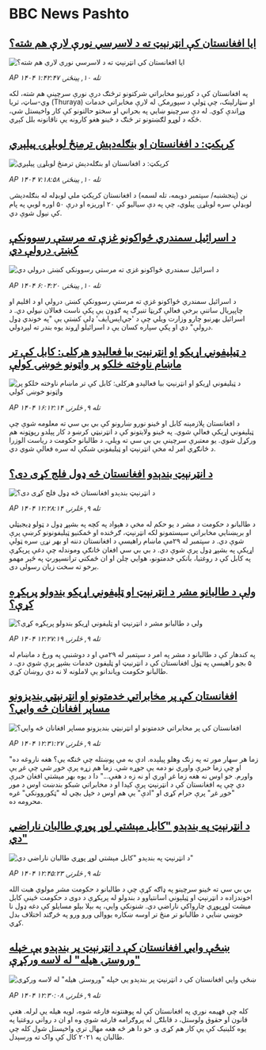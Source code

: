 # BBC News Pashto## [ایا افغانستان کې انټرنېټ ته د لاسرسي نورې لارې هم شته؟](https://www.bbc.com/pashto/articles/c0q72pp4yv9o?at_medium=RSS&at_campaign=rss?at_campaign=githubrss)![ایا افغانستان کې انټرنېټ ته د لاسرسي نورې لارې هم شته؟](https://ichef.bbci.co.uk/ace/ws/240/cpsprodpb/310f/live/c69ea430-9eda-11f0-9cc3-55b0375a170c.jpg)_AP ۱۴۰۴ تله ۱۰, پينځنۍ ۱:۴۲:۴۷_په افغانستان کې د کورنیو مخابراتي شرکتونو ترڅنګ درې نورې سرچینې هم شته، لکه وي-ساټ، ثریا (Thuraya) او سټارلېنک، چې ټولې د سپوږمکۍ له لارې مخابراتي خدمات وړاندې کوي.
له دې سرچینو ښایي په بحراني‌ او سختو حالتونو کې کار واخیستل شي، ځکه د لوړو لګښتونو تر څنګ د ځینو هغو کارونه یې ناقانونه بلل کېږي.## [کرېکټ: د افغانستان او بنګله‌دېش ترمنځ لوبلړۍ پیلېږي](https://www.bbc.com/pashto/articles/cg7dpx0ek3do?at_medium=RSS&at_campaign=rss?at_campaign=githubrss)![کرېکټ: د افغانستان او بنګله‌دېش ترمنځ لوبلړۍ پیلېږي](https://ichef.bbci.co.uk/ace/ws/240/cpsprodpb/9979/live/bf17c180-9f5f-11f0-92db-77261a15b9d2.jpg)_AP ۱۴۰۴ تله ۱۰, پينځنۍ ۷:۱۸:۵۸_نن (پنجشنبه/ سپتمبر دویمه، تله لسمه) د افغانستان کرېکټ ملي لوبډله له بنګله‌دېشۍ لوبډلې سره لوبلړۍ پیلوي، چې په دې سیالیو کې ۲۰ اوریزه او درې ۵۰ اوره لوبې په پام کې نیول شوې دي.## [د اسرائيل سمندري ځواکونو غزې ته مرستې رسوونکې کښتۍ درولې دي](https://www.bbc.com/pashto/articles/clyxpp7nzy4o?at_medium=RSS&at_campaign=rss?at_campaign=githubrss)![د اسرائيل سمندري ځواکونو غزې ته مرستې رسوونکې کښتۍ درولې دي](https://ichef.bbci.co.uk/ace/ws/240/cpsprodpb/c0f6/live/8cbfec30-9f55-11f0-92db-77261a15b9d2.png)_AP ۱۴۰۴ تله ۱۰, پينځنۍ ۶:۰۴:۲۰_د اسرائيل سمندري ځواکونو غزې ته مرستې رسوونکې کښتۍ درولې او د اقلیم او چاپېریال ساتنې برخې فعالې ګریټا تنبرګ په ګډون یې پکې ناست فعالان نیولي دي.
د اسرائيل بهرنیو چارو وزارت ویلي چې د 'جي‌اېس‌ایف' ډلې کښتې یې "په خوندي ډول درولې" دي او پکې سپاره کسان یې د اسرائيلو اړوند یوه بندر ته لېږدولي.## [د ټیلیفوني اړیکو او انټرنېټ بیا فعالېدو هرکلی: کابل کې تر ماښام ناوخته خلکو پر واټونو خوښۍ کولې](https://www.bbc.com/pashto/articles/clydp405l82o?at_medium=RSS&at_campaign=rss?at_campaign=githubrss)![د ټیلیفوني اړیکو او انټرنېټ بیا فعالېدو هرکلی: کابل کې تر ماښام ناوخته خلکو پر واټونو خوښۍ کولې](https://ichef.bbci.co.uk/ace/ws/240/cpsprodpb/08a0/live/4dabf2b0-9ee1-11f0-92db-77261a15b9d2.jpg)_AP ۱۴۰۴ تله ۹, څلرنۍ ۱۶:۱۲:۱۴_د افغانستان پلازمېنه کابل او ځینو نورو ښارونو کې بي بي سي ته معلومه شوې چې ټیلیفوني اړیکې فعالې شوي. په ځينو ولایتونو کې د انټرنیټي کرښو د کار پېلدو رپوټونه هم ورکړل شوي.
یو معتبرې سرچینې بي بي سي ته ویلي، د طالبانو حکومت د ریاست الوزرا د ځانګړي امر له مخې انټرنېټ او ټیلیفوني شبکې له سره فعالې شوي دي.## [د انټرنېټ بندېدو افغانستان څه ډول فلج کړی دی؟](https://www.bbc.com/pashto/articles/c62lrgx0gpro?at_medium=RSS&at_campaign=rss?at_campaign=githubrss)![د انټرنېټ بندېدو افغانستان څه ډول فلج کړی دی؟](https://ichef.bbci.co.uk/ace/ws/240/cpsprodpb/7707/live/03da4fc0-9e95-11f0-928c-71dbb8619e94.jpg)_AP ۱۴۰۴ تله ۹, څلرنۍ ۱۲:۲۸:۱۴_د طالبانو د حکومت د مشر د یو حکم له مخې د هېواد په کچه په بشپړ ډول د ټولو ډیجیټلي او برېښنایي مخابراتي سیستمونو لکه انټرنېټ، ګرځنده او ځمکنيو ټیلیفونونو کرښې پرې شوې دي.
د سپتمبر له ۲۹مې ماښام راهیسې د افغانستان دننه او بهر نړۍ سره ټولې اړیکې په بشپړ ډول پرې شوې دي.
د بي بي سي افغان څانګې وموندله چې دغې پرېکړې  په کابل کې د روغتیا، بانکي خدمتونو، هوايي چلن او ان ځمکني ترانسپورټ په څېر مهمو برخو ته سخت زیان رسولی دی.## [ولې د طالبانو مشر د انټرنېټ او ټليفوني اړیکو بندولو پرېکړه کړې؟](https://www.bbc.com/pashto/articles/cge2pqjqw59o?at_medium=RSS&at_campaign=rss?at_campaign=githubrss)![ولې د طالبانو مشر د انټرنېټ او ټليفوني اړیکو بندولو پرېکړه کړې؟](https://ichef.bbci.co.uk/ace/ws/240/cpsprodpb/4130/live/3e0c46f0-9e11-11f0-92db-77261a15b9d2.jpg)_AP ۱۴۰۴ تله ۹, څلرنۍ ۱۲:۲۷:۱۹_په کندهار کې د طالبانو د مشر په امر د سپتمبر له ۲۹مې او د دوشنبې په ورځ د ماښام له ۵ بجو راهیسې په ټول افغانستان کې د انټرنیټ او ټلیفون خدمات بشپړ پرې شوي دي.
د طالبانو حکومت ویاندانو یې لاملونه لا نه دي روښان کړي.## [افغانستان کې پر مخابراتي خدمتونو او انټرنېټي بندیزونو مساپر افغانان څه وایي؟](https://www.bbc.com/pashto/articles/c4gk41xn9dyo?at_medium=RSS&at_campaign=rss?at_campaign=githubrss)![افغانستان کې پر مخابراتي خدمتونو او انټرنېټي بندیزونو مساپر افغانان څه وایي؟](https://ichef.bbci.co.uk/ace/ws/240/cpsprodpb/508d/live/86eb4d20-9e08-11f0-bc74-c938242ac6b1.jpg)_AP ۱۴۰۴ تله ۹, څلرنۍ ۱۲:۳۱:۲۷_"زما هر سهار مور ته په زنګ وهلو پیلېده. ادې به مې پوښتله چې څنګه یې؟ هغه ناروغه ده او چې زما خبرې واوري نو دمه یې جوړه شي. زما هم زړه پرې خوږ شي چې غږ یې واورم. خو اوس نه هغه زما غږ اوري او نه زه د هغې..."
دا د یوه بهر مېشتي افغان خبرې دي چې په افغانستان کې د انټرنېټ پرې کېدا او د مخابراتي شبکو بندښت اوس د مور "خوږ غږ" پرې حرام کړی او "ادې" یې هم اوس د خپل بچي له "ټکوروونکي" غږه محرومه ده.## [ د انټرنېټ په بندېدو "کابل مېشتي لوړ پوړي طالبان ناراضي دي"](https://www.bbc.com/pashto/articles/cqxzel1v9dxo?at_medium=RSS&at_campaign=rss?at_campaign=githubrss)![ د انټرنېټ په بندېدو "کابل مېشتي لوړ پوړي طالبان ناراضي دي"](https://ichef.bbci.co.uk/ace/ws/240/cpsprodpb/f13e/live/248abfa0-9e15-11f0-928c-71dbb8619e94.jpg)_AP ۱۴۰۴ تله ۹, څلرنۍ ۱۲:۴۵:۲۳_بي بي سي ته ځینو سرچینو په ډاګه کړې چې د طالبانو د حکومت مشر مولوي هبت الله اخوندزاده د انټرنېټ او ټیلېوني اسانتیاوو د بندولو له پرېکړې د دوی د حکومت ځینې کابل میشت لوړپوړي چارواکي ناراضي دي. شنونکي وایي، په بېلا بېلو مسایلو کې دغه ډول نا خوښي ښایي د طالبانو تر منځ تر اوسه ښکاره یووالی ورو ورو په څرګند اختلاف بدل کړي.## [ښځې وايي افغانستان کې د انټرنېټ پر بندېدو یې خپله "وروستۍ هیله" له لاسه ورکړې](https://www.bbc.com/pashto/articles/cq8ew9k35e4o?at_medium=RSS&at_campaign=rss?at_campaign=githubrss)![ښځې وايي افغانستان کې د انټرنېټ پر بندېدو یې خپله "وروستۍ هیله" له لاسه ورکړې](https://ichef.bbci.co.uk/ace/ws/240/cpsprodpb/8da9/live/aa3b3050-9de6-11f0-b741-177e3e2c2fc7.jpg)_AP ۱۴۰۴ تله ۹, څلرنۍ ۱۲:۳۰:۰۸_کله چې فهیمه نوري  په افغانستان کې له پوهنتونه فارغه شوه، لویه هیله یې لرله.
هغې قانون او حقوق ولوستل، د قابلګۍ له پروګرامه فارغه شوې وه او ان د رواني روغتیا په یوه کلینیک کې یې کار هم کړی و.
خو دا هر څه هغه مهال ترې واخیستل شول کله چې طالبان په ۲۰۲۱ کال کې واک ته ورسېدل.